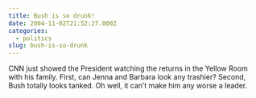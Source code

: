 ```yaml
---
title: Bush is so drunk!
date: 2004-11-02T21:52:27.000Z
categories:
  - politics
slug: bush-is-so-drunk
---
```

<span class="caps">CNN</span> just showed the President watching the returns in the Yellow Room with his family. First, can Jenna and Barbara look any trashier? Second, Bush totally looks tanked. Oh well, it can’t make him any worse a leader.


